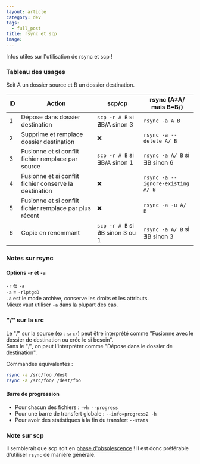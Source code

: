```yaml
---
layout: article
category: dev
tags:
  - full_post
title: rsync et scp
image:
---
```

Infos utiles sur l'utilisation de rsync et scp !

<!--more-->

### Tableau des usages

Soit A un dossier source et B un dossier destination.

| ID  | Action                                                  | scp/cp                          | rsync (A≠A/  mais B=B/)           |
| --- | ------------------------------------------------------- | ------------------------------- | --------------------------------- |
| 1   | Dépose dans dossier destination                         | `scp -r A B` si ∄B/A sinon 3    | `rsync -a A B`                    |
| 2   | Supprime et remplace dossier destination                | ❌                               | `rsync -a --delete A/ B`          |
| 3   | Fusionne et si conflit fichier remplace par source      | `scp -r A B` si ∃B/A sinon 1    | `rsync -a A/ B` si ∃B sinon 6     |
| 4   | Fusionne et si conflit fichier conserve la destination  | ❌                               | `rsync -a --ignore-existing A/ B` |
| 5   | Fusionne et si conflit fichier remplace par plus récent | ❌                               | `rsync -a -u A/ B`                |
| 6   | Copie en renommant                                      | `scp -r A B` si ∄B sinon 3 ou 1 | `rsync -a A/ B` si ∄B sinon 3     |

### Notes sur rsync
#### Options `-r` et `-a`

`-r` ∈ `-a`  
`-a` = `-rlptgoD`  
`-a` est le mode archive, conserve les droits et les attributs.  
Mieux vaut utiliser `-a` dans la plupart des cas.

### "/" sur la src

Le "/" sur la source (ex : `src/`) peut être interprété comme "Fusionne avec le dossier de destination ou crée le si besoin".  
Sans le "/", on peut l'interpréter comme "Dépose dans le dossier de destination".  

Commandes équivalentes :

```bash
rsync -a /src/foo /dest
rsync -a /src/foo/ /dest/foo
```

#### Barre de progression

- Pour chacun des fichiers : `-vh --progress`
- Pour une barre de transfert globale : `--info=progress2 -h`
- Pour avoir des statistiques à la fin du transfert `--stats`

### Note sur scp  

Il semblerait que scp soit en [phase d'obsolescence](https://itsfoss.com/deprecated-linux-commands/) ! Il est donc préférable d'utiliser `rsync` de manière générale. 